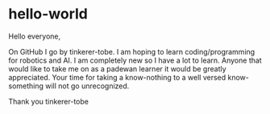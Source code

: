 # hello-world

Hello everyone,

On GitHub I go by tinkerer-tobe. I am hoping to learn coding/programming for robotics and AI. I am completely new so I have a lot to learn. Anyone that would like to take me on as a padewan learner it would be greatly appreciated. Your time for taking a know-nothing to a well versed know-something will not go unrecognized.

Thank you
tinkerer-tobe
